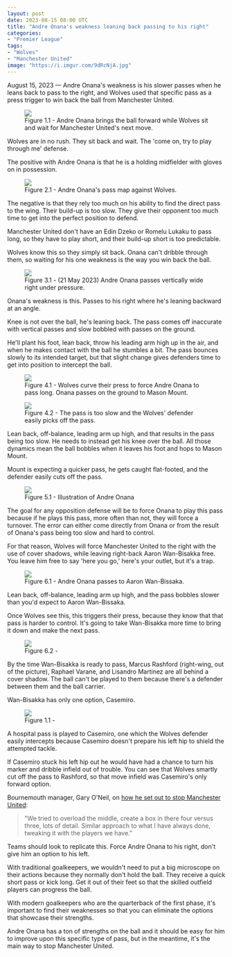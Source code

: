 ```yaml
---
layout: post
date: 2023-08-15 08:00 UTC
title: "Andre Onana's weakness leaning back passing to his right"
categories:
- "Premier League"
tags:
- "Wolves"
- "Manchester United"
image: "https://i.imgur.com/9dRcNjA.jpg"
---
```


August 15, 2023 — Andre Onana's weakness is his slower passes when he leans back to pass to the right, and Wolves used that specific pass as a press trigger to win back the ball from Manchester United.

<!---more--->

<figure>
    <img src="https://i.imgur.com/9dRcNjA.jpg">
    <figcaption>Figure 1.1 - Andre Onana brings the ball forward while Wolves sit and wait for Manchester United's next move.</figcaption>
</figure>

Wolves are in no rush. They sit back and wait. The 'come on, try to play through me' defense.

The positive with Andre Onana is that he is a holding midfielder with gloves on in possession.

<figure>
    <img src="https://i.imgur.com/bUQiJlg.jpg">
    <figcaption>Figure 2.1 - Andre Onana's pass map against Wolves.</figcaption>
</figure>

The negative is that they rely too much on his ability to find the direct pass to the wing. Their build-up is too slow. They give their opponent too much time to get into the perfect position to defend.

Manchester United don't have an Edin Dzeko or Romelu Lukaku to pass long, so they have to play short, and their build-up short is too predictable.

Wolves know this so they simply sit back. Onana can't dribble through them, so waiting for his one weakness is the way you win back the ball.

<figure>
    <img src="https://i.imgur.com/pIRSZSK.jpg">
    <figcaption>Figure 3.1 - (21 May 2023) Andre Onana passes vertically wide right under pressure.</figcaption>
</figure>

Onana's weakness is this. Passes to his right where he's leaning backward at an angle.

Knee is not over the ball, he's leaning back. The pass comes off inaccurate with vertical passes and slow bobbled with passes on the ground.

He'll plant his foot, lean back, throw his leading arm high up in the air, and when he makes contact with the ball he stumbles a bit. The pass bounces slowly to its intended target, but that slight change gives defenders time to get into position to intercept the ball.

<figure>
    <img src="https://i.imgur.com/xvcOFRP.jpg">
    <figcaption>Figure 4.1 - Wolves curve their press to force Andre Onana to pass long. Onana passes on the ground to Mason Mount.</figcaption>
</figure>

<figure>
    <img src="https://i.imgur.com/HiMzDt7.jpg">
    <figcaption>Figure 4.2 - The pass is too slow and the Wolves' defender easily picks off the pass.</figcaption>
</figure>

Lean back, off-balance, leading arm up high, and that results in the pass being too slow. He needs to instead get his knee over the ball. All those dynamics mean the ball bobbles when it leaves his foot and hops to Mason Mount.

Mount is expecting a quicker pass, he gets caught flat-footed, and the defender easily cuts off the pass.

<figure>
    <img src="https://i.imgur.com/oDmigFA.jpg">
    <figcaption>Figure 5.1 - Illustration of Andre Onana </figcaption>
</figure>

The goal for any opposition defense will be to force Onana to play this pass because if he plays this pass, more often than not, they will force a turnover. The error can either come directly from Onana or from the result of Onana's pass being too slow and hard to control.

For that reason, Wolves will force Manchester United to the right with the use of cover shadows, while leaving right-back Aaron Wan-Bisakka free. You leave him free to say 'here you go,' here's your outlet, but it's a trap.

<figure>
    <img src="https://i.imgur.com/73UKbil.gifv">
    <figcaption>Figure 6.1 - Andre Onana passes to Aaron Wan-Bissaka.</figcaption>
</figure>

Lean back, off-balance, leading arm up high, and the pass bobbles slower than you'd expect to Aaron Wan-Bissaka.

Once Wolves see this, this triggers their press, because they know that that pass is harder to control. It's going to take Wan-Bisakka more time to bring it down and make the next pass.

<figure>
    <img src="https://i.imgur.com/X5apHoT.jpg">
    <figcaption>Figure 6.2 - </figcaption>
</figure>

By the time Wan-Bisakka is ready to pass, Marcus Rashford (right-wing, out of the picture), Raphael Varane, and Lisandro Martinez are all behind a cover shadow. The ball can't be played to them because there's a defender between them and the ball carrier.

Wan-Bisakka has only one option, Casemiro.

<figure>
    <img src="https://i.imgur.com/oHuFwAY.jpg">
    <figcaption>Figure 1.1 - </figcaption>
</figure>

A hospital pass is played to Casemiro, one which the Wolves defender easily intercepts because Casemiro doesn't prepare his left hip to shield the attempted tackle.

If Casemiro stuck his left hip out he would have had a chance to turn his marker and dribble infield out of trouble. You can see that Wolves smartly cut off the pass to Rashford, so that move infield was Casemiro's only forward option.

Bournemouth manager, Gary O'Neil, on [how he set out to stop Manchester United](https://x.com/utddistrict/status/1691203251646214147?s=46&t=YC8lQJTh43E_mBQW40Ct2g):

> "We tried to overload the middle, create a box in there four versus three, lots of detail. Similar approach to what I have always done, tweaking it with the players we have."

Teams should look to replicate this. Force Andre Onana to his right, don't give him an option to his left.

With traditional goalkeepers, we wouldn't need to put a big microscope on their actions because they normally don't hold the ball. They receive a quick short pass or kick long. Get it out of their feet so that the skilled outfield players can progress the ball.

With modern goalkeepers who are the quarterback of the first phase, it's important to find their weaknesses so that you can eliminate the options that showcase their strengths.

Andre Onana has a ton of strengths on the ball and it should be easy for him to improve upon this specific type of pass, but in the meantime, it's the main way to stop Manchester United.
